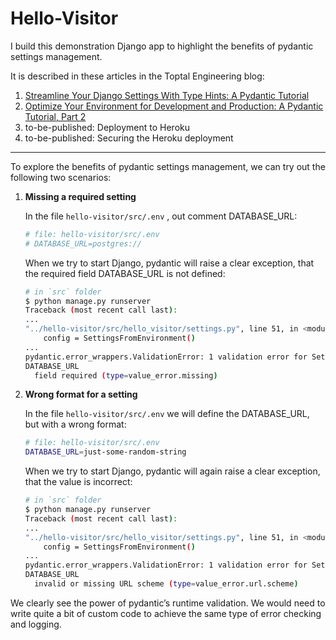 # Hello-Visitor

I build this demonstration Django app  to highlight the benefits of pydantic settings management. 

It is described in these articles in the Toptal Engineering blog:

1. [Streamline Your Django Settings With Type Hints: A Pydantic Tutorial](https://www.toptal.com/django/streamline-your-django-settings-with-type-hints-pydantic-tutorial)
2. [Optimize Your Environment for Development and Production: A Pydantic Tutorial, Part 2](https://www.toptal.com/python/optimize-your-environment-for-development-and-production-a-pydantic-tutorial-part-2)
3. to-be-published: Deployment to Heroku
4. to-be-published: Securing the Heroku deployment

---


To explore the benefits of pydantic settings management, we can try out the following two scenarios:

1. **Missing a required setting**

   In the file `hello-visitor/src/.env` , out comment DATABASE_URL:

   ```bash
   # file: hello-visitor/src/.env
   # DATABASE_URL=postgres://
   ```

   When we try to start Django, pydantic will raise a clear exception, that the required field DATABASE_URL  is not defined:

   ```bash
   # in `src` folder
   $ python manage.py runserver
   Traceback (most recent call last):
   ...    
   "../hello-visitor/src/hello_visitor/settings.py", line 51, in <module>
       config = SettingsFromEnvironment()
   ...
   pydantic.error_wrappers.ValidationError: 1 validation error for SettingsFromEnvironment
   DATABASE_URL
     field required (type=value_error.missing)
   ```



2. **Wrong format for a setting**

   In the file `hello-visitor/src/.env` we will define the DATABASE_URL, but with a wrong format:

   ```bash
   # file: hello-visitor/src/.env
   DATABASE_URL=just-some-random-string
   ```

   When we try to start Django, pydantic will again raise a clear exception, that the value is incorrect:

   ```bash
   # in `src` folder
   $ python manage.py runserver
   Traceback (most recent call last):
   ...    
   "../hello-visitor/src/hello_visitor/settings.py", line 51, in <module>
       config = SettingsFromEnvironment()
   ...  
   pydantic.error_wrappers.ValidationError: 1 validation error for SettingsFromEnvironment
   DATABASE_URL
     invalid or missing URL scheme (type=value_error.url.scheme)
   ```

   

We clearly see the power of pydantic’s runtime validation. We would need to write quite a bit of custom code to achieve the same type of error checking and logging.

